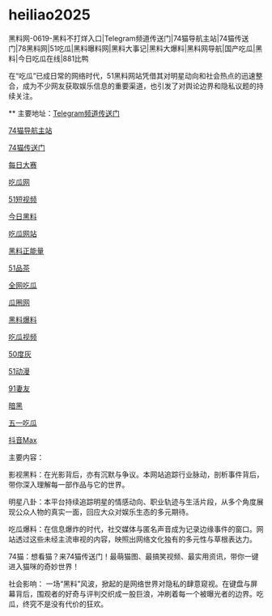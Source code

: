 # heiliao2025
黑料网-0619-黑料不打烊入口|Telegram频道传送门|74猫导航主站|74猫传送门|78黑料网|51吃瓜|黑料曝料网|黑料大事记|黑料大爆料|黑料网导航|国产吃瓜|黑料|今日吃瓜在线|881比鸭

在“吃瓜”已成日常的网络时代，51黑料网站凭借其对明星动向和社会热点的迅速整合，成为不少网友获取娱乐信息的重要渠道，也引发了对舆论边界和隐私议题的持续关注。

** 主要地址：<a href="https://74mao.com/">Telegram频道传送门</a>

<a href="https://74mao.com/">74猫导航主站</a>

<a href="https://74mao.com/">74猫传送门</a>

<a href="https://pc1-26.pages.dev/">每日大赛</a>

<a href="https://cg1-39.pages.dev/">吃瓜网</a>

<a href="https://pc2-25.pages.dev/">51短视频</a>

<a href="https://pc10-24.pages.dev/">今日黑料</a>

<a href="https://cg1-27.pages.dev/">吃瓜网站</a>

<a href="https://cg8-12.pages.dev/">黑料正能量</a>

<a href="https://pc8-34.pages.dev/">51品茶</a>

<a href="https://cg4-21.pages.dev/">全网吃瓜</a>

<a href="https://cg6-21.pages.dev/">瓜圈网</a>

<a href="https://cg5-24.pages.dev/">黑料爆料</a>

<a href="https://cg9-07.pages.dev/">吃瓜视频</a>

<a href="https://duhui.pages.dev/">50度灰</a>

<a href="https://51dongman-03.pages.dev/">51动漫</a>

<a href="https://qiyou03.pages.dev/">91妻友</a>

<a href="https://anhei-3.pages.dev/">暗黑</a>

<a href="https://chigua-wuyi.pages.dev/">五一吃瓜</a>

<a href="https://douyin-03.pages.dev/">抖音Max</a>

主要内容：

影视黑料：在光影背后，亦有沉默与争议。本网站追踪行业脉动，剖析事件背后，带你深入理解每一部作品与它的世界。

明星八卦：本平台持续追踪明星的情感动向、职业轨迹与生活片段，从多个角度展现公众人物的真实一面，回应大众对娱乐生态的多元期待。

吃瓜爆料：在信息爆炸的时代，社交媒体与匿名声音成为记录边缘事件的窗口。网站透过这些未经主流审视的内容，映照出网络文化独有的多元性与草根表达力。

74猫：想看猫？来74猫传送门！最萌猫图、最搞笑视频、最实用资讯，带你一键进入猫咪的奇妙世界！

社会影响：
一场“黑料”风波，掀起的是网络世界对隐私的肆意窥视。在键盘与屏幕背后，围观者的好奇与评判交织成一股巨浪，冲刷着每一个被曝光者的边界。吃瓜，终究不是没有代价的狂欢。
